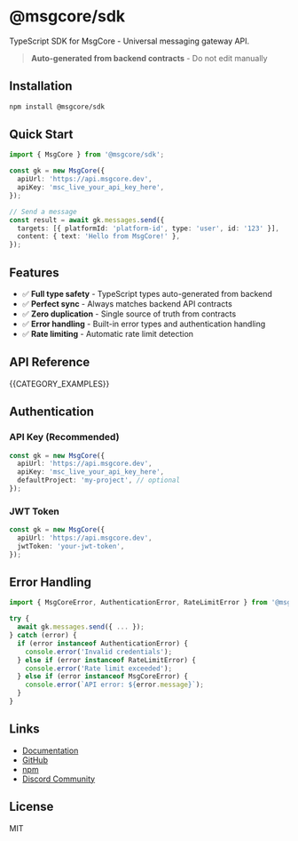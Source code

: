 # @msgcore/sdk

TypeScript SDK for MsgCore - Universal messaging gateway API.

> **Auto-generated from backend contracts** - Do not edit manually

## Installation

```bash
npm install @msgcore/sdk
```

## Quick Start

```typescript
import { MsgCore } from '@msgcore/sdk';

const gk = new MsgCore({
  apiUrl: 'https://api.msgcore.dev',
  apiKey: 'msc_live_your_api_key_here',
});

// Send a message
const result = await gk.messages.send({
  targets: [{ platformId: 'platform-id', type: 'user', id: '123' }],
  content: { text: 'Hello from MsgCore!' },
});
```

## Features

- ✅ **Full type safety** - TypeScript types auto-generated from backend
- ✅ **Perfect sync** - Always matches backend API contracts
- ✅ **Zero duplication** - Single source of truth from contracts
- ✅ **Error handling** - Built-in error types and authentication handling
- ✅ **Rate limiting** - Automatic rate limit detection

## API Reference

{{CATEGORY_EXAMPLES}}

## Authentication

### API Key (Recommended)

```typescript
const gk = new MsgCore({
  apiUrl: 'https://api.msgcore.dev',
  apiKey: 'msc_live_your_api_key_here',
  defaultProject: 'my-project', // optional
});
```

### JWT Token

```typescript
const gk = new MsgCore({
  apiUrl: 'https://api.msgcore.dev',
  jwtToken: 'your-jwt-token',
});
```

## Error Handling

```typescript
import { MsgCoreError, AuthenticationError, RateLimitError } from '@msgcore/sdk';

try {
  await gk.messages.send({ ... });
} catch (error) {
  if (error instanceof AuthenticationError) {
    console.error('Invalid credentials');
  } else if (error instanceof RateLimitError) {
    console.error('Rate limit exceeded');
  } else if (error instanceof MsgCoreError) {
    console.error(`API error: ${error.message}`);
  }
}
```

## Links

- [Documentation](https://docs.msgcore.dev)
- [GitHub](https://github.com/msgcore/msgcore-sdk)
- [npm](https://www.npmjs.com/package/@msgcore/sdk)
- [Discord Community](https://discord.gg/bQPsvycW)

## License

MIT
